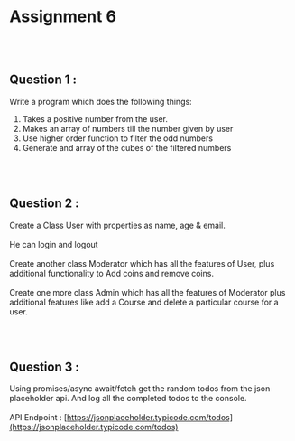 # Assignment 6

<br><br>
## Question 1 :
Write a program which does the following things:
<br>
1. Takes a positive number from the user.
2. Makes an array of numbers till the number given by user
3. Use higher order function to filter the odd numbers
4. Generate and array of the cubes of the filtered numbers

<br><br>
## Question 2 :
Create a Class User with properties as name, age & email.
<br><br>
He can login and logout
<br><br>
Create another class Moderator which has all the features of User, plus additional functionality to Add
coins and remove coins.
<br><br>
Create one more class Admin which has all the features of Moderator plus additional features like add a
Course and delete a particular course for a user.

<br><br>
## Question 3 :
Using promises/async await/fetch get the random todos from the json placeholder api. And log all the
completed todos to the console.
<br><br>
API Endpoint : [https://jsonplaceholder.typicode.com/todos](https://jsonplaceholder.typicode.com/todos)
